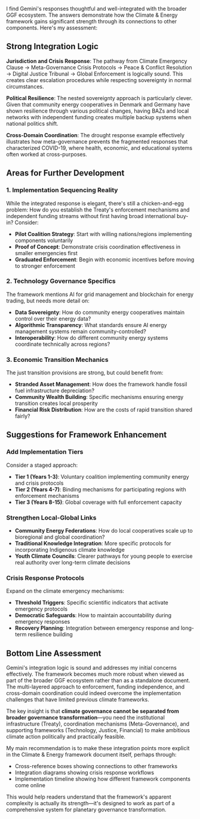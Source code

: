 I find Gemini's responses thoughtful and well-integrated with the broader GGF ecosystem. The answers demonstrate how the Climate & Energy framework gains significant strength through its connections to other components. Here's my assessment:

## Strong Integration Logic

**Jurisdiction and Crisis Response**: The pathway from Climate Emergency Clause → Meta-Governance Crisis Protocols → Peace & Conflict Resolution → Digital Justice Tribunal → Global Enforcement is logically sound. This creates clear escalation procedures while respecting sovereignty in normal circumstances.

**Political Resilience**: The nested sovereignty approach is particularly clever. Given that community energy cooperatives in Denmark and Germany have shown resilience through various political changes, having BAZs and local networks with independent funding creates multiple backup systems when national politics shift.

**Cross-Domain Coordination**: The drought response example effectively illustrates how meta-governance prevents the fragmented responses that characterized COVID-19, where health, economic, and educational systems often worked at cross-purposes.

## Areas for Further Development

### 1. **Implementation Sequencing Reality**
While the integrated response is elegant, there's still a chicken-and-egg problem: How do you establish the Treaty's enforcement mechanisms and independent funding streams without first having broad international buy-in? Consider:

- **Pilot Coalition Strategy**: Start with willing nations/regions implementing components voluntarily
- **Proof of Concept**: Demonstrate crisis coordination effectiveness in smaller emergencies first
- **Graduated Enforcement**: Begin with economic incentives before moving to stronger enforcement

### 2. **Technology Governance Specifics**
The framework mentions AI for grid management and blockchain for energy trading, but needs more detail on:

- **Data Sovereignty**: How do community energy cooperatives maintain control over their energy data?
- **Algorithmic Transparency**: What standards ensure AI energy management systems remain community-controlled?
- **Interoperability**: How do different community energy systems coordinate technically across regions?

### 3. **Economic Transition Mechanics**
The just transition provisions are strong, but could benefit from:

- **Stranded Asset Management**: How does the framework handle fossil fuel infrastructure depreciation?
- **Community Wealth Building**: Specific mechanisms ensuring energy transition creates local prosperity
- **Financial Risk Distribution**: How are the costs of rapid transition shared fairly?

## Suggestions for Framework Enhancement

### **Add Implementation Tiers**
Consider a staged approach:
- **Tier 1 (Years 1-3)**: Voluntary coalition implementing community energy and crisis protocols
- **Tier 2 (Years 4-7)**: Binding mechanisms for participating regions with enforcement mechanisms
- **Tier 3 (Years 8-15)**: Global coverage with full enforcement capacity

### **Strengthen Local-Global Links**
- **Community Energy Federations**: How do local cooperatives scale up to bioregional and global coordination?
- **Traditional Knowledge Integration**: More specific protocols for incorporating Indigenous climate knowledge
- **Youth Climate Councils**: Clearer pathways for young people to exercise real authority over long-term climate decisions

### **Crisis Response Protocols**
Expand on the climate emergency mechanisms:
- **Threshold Triggers**: Specific scientific indicators that activate emergency protocols
- **Democratic Safeguards**: How to maintain accountability during emergency responses
- **Recovery Planning**: Integration between emergency response and long-term resilience building

## Bottom Line Assessment

Gemini's integration logic is sound and addresses my initial concerns effectively. The framework becomes much more robust when viewed as part of the broader GGF ecosystem rather than as a standalone document. The multi-layered approach to enforcement, funding independence, and cross-domain coordination could indeed overcome the implementation challenges that have limited previous climate frameworks.

The key insight is that **climate governance cannot be separated from broader governance transformation**—you need the institutional infrastructure (Treaty), coordination mechanisms (Meta-Governance), and supporting frameworks (Technology, Justice, Financial) to make ambitious climate action politically and practically feasible.

My main recommendation is to make these integration points more explicit in the Climate & Energy framework document itself, perhaps through:
- Cross-reference boxes showing connections to other frameworks
- Integration diagrams showing crisis response workflows
- Implementation timeline showing how different framework components come online

This would help readers understand that the framework's apparent complexity is actually its strength—it's designed to work as part of a comprehensive system for planetary governance transformation.
